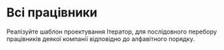 # Всі працівники

Реалізуйте шаблон проектування Ітератор,
для послідовного перебору працівників деякої компанії відповідно до алфавітного порядку.
